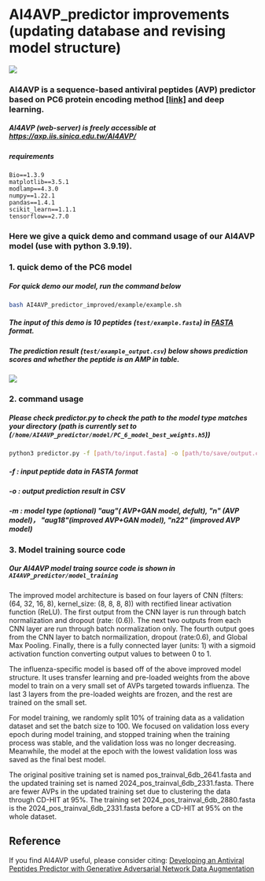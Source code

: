 # AI4AVP_predictor improvements (updating database and revising model structure)
![](https://i.imgur.com/HWPjJ4R.png)
### AI4AVP is a sequence-based antiviral peptides (AVP) predictor based on PC6 protein encoding method [[link]](https://github.com/LinTzuTang/PC6-protein-encoding-method) and deep learning.
##### AI4AVP (web-server) is freely accessible at https://axp.iis.sinica.edu.tw/AI4AVP/

##### requirements
```
Bio==1.3.9
matplotlib==3.5.1
modlamp==4.3.0
numpy==1.22.1
pandas==1.4.1
scikit_learn==1.1.1
tensorflow==2.7.0
```

### Here we give a quick demo and command usage of our AI4AVP model (use with python 3.9.19).  
### 1. quick demo of the PC6 model
##### For quick demo our model, run the command below
```bash 
bash AI4AVP_predictor_improved/example/example.sh
```
##### The input of this demo is 10 peptides (```test/example.fasta```) in [FASTA](https://en.wikipedia.org/wiki/FASTA_format) format.
##### The prediction result (```test/example_output.csv```) below shows prediction scores  and whether the peptide is an AMP in table.
![](https://i.imgur.com/xLjlGHV.png)
### 2. command usage
##### Please check predictor.py to check the path to the model type matches your directory (path is currently set to (```/home/AI4AVP_predictor/model/PC_6_model_best_weights.h5```))

```bash
python3 predictor.py -f [path/to/input.fasta] -o [path/to/save/output.csv] -m [model_type]
```
##### -f : input peptide data in FASTA format
##### -o : output prediction result in CSV 
##### -m : model type (optional) "aug"( AVP+GAN model, defult), "n" (AVP model)， "aug18"(improved AVP+GAN model), "n22" (improved AVP model)

### 3. Model training source code
##### Our AI4AVP model traing source code is shown in  ```AI4AVP_predictor/model_training```
The improved model architecture is based on four layers of CNN (filters: (64, 32, 16, 8), kernel_size: (8, 8, 8, 8)) with rectified linear activation function (ReLU). The first output from the CNN layer is run through batch normalization and dropout (rate: (0.6)). The next two outputs from each CNN layer are run through batch normalization only. The fourth output goes from the CNN layer to batch normailization, dropout (rate:0.6), and Global Max Pooling. Finally, there is a fully connected layer (units: 1) with a sigmoid activation function converting output values to between 0 to 1. 

The influenza-specific model is based off of the above improved model structure. It uses transfer learning and pre-loaded weights from the above model to train on a very small set of AVPs targeted towards influenza. The last 3 layers from the pre-loaded weights are frozen, and the rest are trained on the small set. 


For model training, we randomly split 10% of training data as a validation dataset and set the batch size to 100. We focused on validation loss every epoch during model training, and stopped training when the training process was stable, and the validation loss was no longer decreasing. Meanwhile, the model at the epoch with the lowest validation loss was saved as the final best model.

The original positive training set is named pos_trainval_6db_2641.fasta and the updated training set is named 2024_pos_trainval_6db_2331.fasta. There are fewer AVPs in the updated training set due to clustering the data through CD-HIT at 95%. The training set 2024_pos_trainval_6db_2880.fasta is the 2024_pos_trainval_6db_2331.fasta before a CD-HIT at 95% on the whole dataset.

## Reference
If you find AI4AVP useful, please consider citing: [Developing an Antiviral Peptides Predictor with Generative Adversarial Network Data Augmentation](https://www.biorxiv.org/content/10.1101/2021.11.29.470292v1)  


